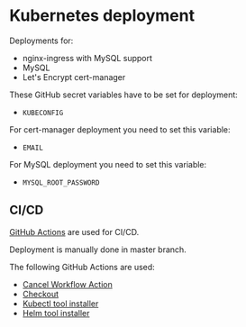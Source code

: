 # Kubernetes deployment

Deployments for:
- nginx-ingress with MySQL support
- MySQL
- Let's Encrypt cert-manager

These GitHub secret variables have to be set for deployment:
- `KUBECONFIG`

For cert-manager deployment you need to set this variable:
- `EMAIL`

For MySQL deployment you need to set this variable:
- `MYSQL_ROOT_PASSWORD`

## CI/CD

[GitHub Actions](https://github.com/features/actions) are used for CI/CD.

Deployment is manually done in master branch.

The following GitHub Actions are used:

* [Cancel Workflow Action](https://github.com/marketplace/actions/cancel-workflow-action)
* [Checkout](https://github.com/marketplace/actions/checkout)
* [Kubectl tool installer](https://github.com/marketplace/actions/kubectl-tool-installer)
* [Helm tool installer](https://github.com/marketplace/actions/helm-tool-installer)
